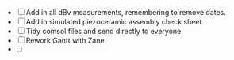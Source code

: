 - [ ] Add in all dBv measurements, remembering to remove dates.
- [ ] Add in simulated piezoceramic assembly check sheet
- [ ] Tidy comsol files and send directly to everyone
- [ ] Rework Gantt with Zane
- [ ] 